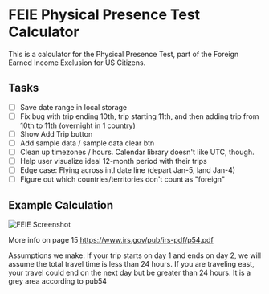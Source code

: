 # FEIE Physical Presence Test Calculator

This is a calculator for the Physical Presence Test, part of the Foreign Earned Income Exclusion for US Citizens.

## Tasks

- [ ] Save date range in local storage
- [ ] Fix bug with trip ending 10th, trip starting 11th, and then adding trip from 10th to 11th (overnight in 1 country)
- [ ] Show Add Trip button
- [ ] Add sample data / sample data clear btn
- [ ] Clean up timezones / hours. Calendar library doesn't like UTC, though.
- [ ] Help user visualize ideal 12-month period with their trips
- [ ] Edge case: Flying across intl date line (depart Jan-5, land Jan-4)
- [ ] Figure out which countries/territories don't count as "foreign"

## Example Calculation

![FEIE Screenshot](http://i.imgur.com/iJsciGn.png)

More info on page 15 https://www.irs.gov/pub/irs-pdf/p54.pdf

Assumptions we make: If your trip starts on day 1 and ends on day 2, we will assume the total travel time is less than 24 hours. If you are traveling east, your travel could end on the next day but be greater than 24 hours. It is a grey area according to pub54


